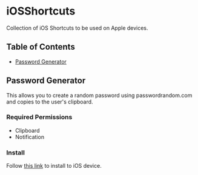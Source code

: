 # iOSShortcuts
Collection of iOS Shortcuts to be used on Apple devices.

## Table of Contents
* [Password Generator](#password-generator)

## Password Generator
This allows you to create a random password using passwordrandom.com and copies to the user's clipboard.
### Required Permissions
* Clipboard
* Notification
### Install
Follow [this link](https://www.icloud.com/shortcuts/2a77580990ca4520bde1dc474e44454f) to install to iOS device.
